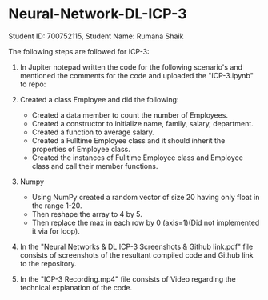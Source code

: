 # Neural-Network-DL-ICP-3

Student ID: 700752115, Student Name: Rumana Shaik

The following steps are followed for ICP-3:

1. In Jupiter notepad written the code for the following scenario's and mentioned the comments for the code and uploaded the "ICP-3.ipynb" to repo:
2. Created a class Employee and did the following:
   - Created a data member to count the number of Employees.
   - Created a constructor to initialize name, family, salary, department.
   - Created a function to average salary.
   - Created a Fulltime Employee class and it should inherit the properties of Employee class.
   - Created the instances of Fulltime Employee class and Employee class and call their member functions.
3. Numpy
   - Using NumPy created a random vector of size 20 having only float in the range 1-20.
   - Then reshape the array to 4 by 5.
   - Then replace the max in each row by 0 (axis=1)(Did not implemented it via for loop).
   
4. In the "Neural Networks & DL ICP-3 Screenshots & Github link.pdf" file consists of screenshots of the resultant compiled code and Github link to the repository.
5. In the "ICP-3 Recording.mp4" file consists of Video regarding the technical explanation of the code.
